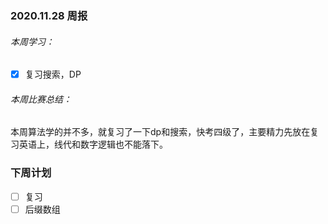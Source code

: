 ### 2020.11.28 周报

###### 本周学习：

 - [x] 复习搜索，DP

###### 本周比赛总结：

本周算法学的并不多，就复习了一下dp和搜索，快考四级了，主要精力先放在复习英语上，线代和数字逻辑也不能落下。

### 下周计划

 - [ ]  复习
 - [ ]  后缀数组
